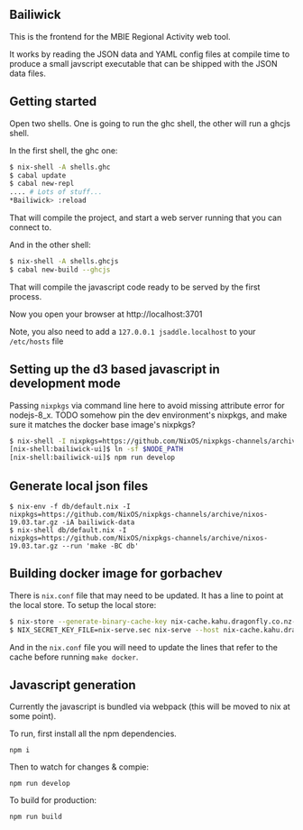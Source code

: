 ## Bailiwick

This is the frontend for the MBIE Regional Activity web tool.

It works by reading the JSON data and YAML config files at compile time to
produce a small javscript executable that can be shipped with the JSON data
files.

## Getting started

Open two shells. One is going to run the ghc shell, the other will run a ghcjs shell.

In the first shell, the ghc one:

```bash
$ nix-shell -A shells.ghc
$ cabal update
$ cabal new-repl
.... # Lots of stuff...
*Bailiwick> :reload
```

That will compile the project, and start a web server running that you can
connect to.

And in the other shell:

```bash
$ nix-shell -A shells.ghcjs
$ cabal new-build --ghcjs
```

That will compile the javascript code ready to be served by the first process.

Now you open your browser at http://localhost:3701

Note, you also need to add a `127.0.0.1 jsaddle.localhost` to your `/etc/hosts` file

## Setting up the d3 based javascript in development mode

Passing `nixpkgs` via command line here to avoid missing attribute
error for nodejs-8_x. TODO somehow pin the dev environment's nixpkgs,
and make sure it matches the docker base image's nixpkgs?

```bash
$ nix-shell -I nixpkgs=https://github.com/NixOS/nixpkgs-channels/archive/nixos-19.03.tar.gz javascript.nix -A shell
[nix-shell:bailiwick-ui]$ ln -sf $NODE_PATH
[nix-shell:bailiwick-ui]$ npm run develop
```

## Generate local json files

```
$ nix-env -f db/default.nix -I nixpkgs=https://github.com/NixOS/nixpkgs-channels/archive/nixos-19.03.tar.gz -iA bailiwick-data
$ nix-shell db/default.nix -I nixpkgs=https://github.com/NixOS/nixpkgs-channels/archive/nixos-19.03.tar.gz --run 'make -BC db'
```

## Building docker image for gorbachev

There is `nix.conf` file that may need to be updated. It has a line to point at
the local store. To setup the local store:

```bash
$ nix-store --generate-binary-cache-key nix-cache.kahu.dragonfly.co.nz-1 nix-serve.sec nix-serve.pub
$ NIX_SECRET_KEY_FILE=nix-serve.sec nix-serve --host nix-cache.kahu.dragonfly.co.nz --port 8080
```

And in the `nix.conf` file you will need to update the lines that refer to the
cache before running `make docker`.

## Javascript generation

Currently the javascript is bundled via webpack (this will be moved to nix at
some point).

To run, first install all the npm dependencies.

```
npm i
```

Then to watch for changes & compie:

```
npm run develop
```

To build for production:

```
npm run build
```
